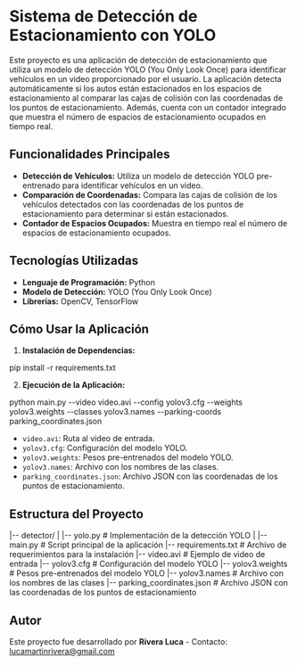 # Sistema de Detección de Estacionamiento con YOLO

Este proyecto es una aplicación de detección de estacionamiento que utiliza un modelo de detección YOLO (You Only Look Once) para identificar vehículos en un video proporcionado por el usuario. La aplicación detecta automáticamente si los autos están estacionados en los espacios de estacionamiento al comparar las cajas de colisión con las coordenadas de los puntos de estacionamiento. Además, cuenta con un contador integrado que muestra el número de espacios de estacionamiento ocupados en tiempo real.

## Funcionalidades Principales

- **Detección de Vehículos:** Utiliza un modelo de detección YOLO pre-entrenado para identificar vehículos en un video.
- **Comparación de Coordenadas:** Compara las cajas de colisión de los vehículos detectados con las coordenadas de los puntos de estacionamiento para determinar si están estacionados.
- **Contador de Espacios Ocupados:** Muestra en tiempo real el número de espacios de estacionamiento ocupados.

## Tecnologías Utilizadas

- **Lenguaje de Programación:** Python
- **Modelo de Detección:** YOLO (You Only Look Once)
- **Librerías:** OpenCV, TensorFlow

## Cómo Usar la Aplicación

1. **Instalación de Dependencias:**

pip install -r requirements.txt

2. **Ejecución de la Aplicación:**

python main.py --video video.avi --config yolov3.cfg --weights yolov3.weights --classes yolov3.names --parking-coords parking_coordinates.json

- `video.avi`: Ruta al video de entrada.
- `yolov3.cfg`: Configuración del modelo YOLO.
- `yolov3.weights`: Pesos pre-entrenados del modelo YOLO.
- `yolov3.names`: Archivo con los nombres de las clases.
- `parking_coordinates.json`: Archivo JSON con las coordenadas de los puntos de estacionamiento.

## Estructura del Proyecto

|-- detector/
| |-- yolo.py # Implementación de la detección YOLO
|
|-- main.py # Script principal de la aplicación
|-- requirements.txt # Archivo de requerimientos para la instalación
|-- video.avi # Ejemplo de video de entrada
|-- yolov3.cfg # Configuración del modelo YOLO
|-- yolov3.weights # Pesos pre-entrenados del modelo YOLO
|-- yolov3.names # Archivo con los nombres de las clases
|-- parking_coordinates.json # Archivo JSON con las coordenadas de los puntos de estacionamiento

## Autor

Este proyecto fue desarrollado por **Rivera Luca** - Contacto: [lucamartinrivera@gmail.com](mailto:lucamartinrivera@gmail.com)

